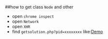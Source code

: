 ##how to get class `Node` and other


* open `chrome inspect`
* open `Network`
* open `XHR`
* find `getsolution.php?pid=xxxxxxxx` like:[Demo](https://practice.geeksforgeeks.org/ajax/getsolution.php?pid=700164 "Title")
